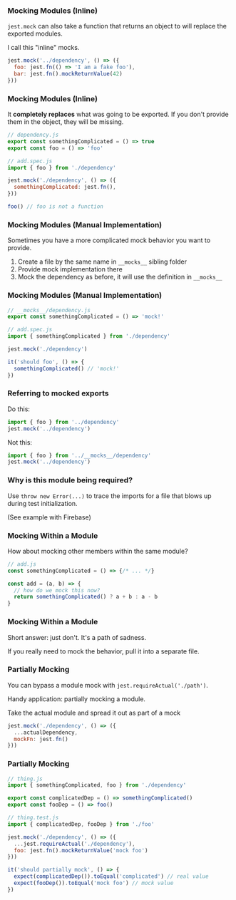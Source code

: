 ### Mocking Modules (Inline)

`jest.mock` can also take a function that returns an object to will replace the exported modules.

I call this "inline" mocks.

```javascript
jest.mock('../dependency', () => ({
  foo: jest.fn(() => 'I am a fake foo'),
  bar: jest.fn().mockReturnValue(42)
}))
```

### Mocking Modules (Inline)

It **completely replaces** what was going to be exported. If you don't provide them in the object, they will be missing.

```javascript
// dependency.js
export const somethingComplicated = () => true
export const foo = () => 'foo'

// add.spec.js
import { foo } from './dependency'

jest.mock('./dependency', () => ({
  somethingComplicated: jest.fn(),
}))

foo() // foo is not a function
```

### Mocking Modules (Manual Implementation)

Sometimes you have a more complicated mock behavior you want to provide.

1. Create a file by the same name in `__mocks__` sibling folder
1. Provide mock implementation there
1. Mock the dependency as before, it will use the definition in `__mocks__`

### Mocking Modules (Manual Implementation)

```javascript
// __mocks__/dependency.js
export const somethingComplicated = () => 'mock!'

// add.spec.js
import { somethingComplicated } from './dependency'

jest.mock('./dependency')

it('should foo', () => {
  somethingComplicated() // 'mock!'
})
```

### Referring to mocked exports

Do this:

```javascript
import { foo } from '../dependency'
jest.mock('../dependency')
```

Not this:

```javascript
import { foo } from '../__mocks__/dependency'
jest.mock('../dependency')
```

### Why is this module being required?

Use `throw new Error(...)` to trace the imports for
a file that blows up during test initialization.

(See example with Firebase)

### Mocking Within a Module

How about mocking other members within the same module?

```javascript
// add.js
const somethingComplicated = () => {/* ... */}

const add = (a, b) => {
  // how do we mock this now?
  return somethingComplicated() ? a + b : a - b
}
```

### Mocking Within a Module

Short answer: just don't. It's a path of sadness.

If you really need to mock the behavior, pull it into a separate file.

### Partially Mocking

You can bypass a module mock with `jest.requireActual('./path')`.

Handy application: partially mocking a module.

Take the actual module and spread it out as part of a mock

```javascript
jest.mock('./dependency', () => ({
  ...actualDependency,
  mockFn: jest.fn()
}))
```

### Partially Mocking

```javascript
// thing.js
import { somethingComplicated, foo } from './dependency'

export const complicatedDep = () => somethingComplicated()
export const fooDep = () => foo()

// thing.test.js
import { complicatedDep, fooDep } from './foo'

jest.mock('./dependency', () => ({
  ...jest.requireActual('./dependency'),
  foo: jest.fn().mockReturnValue('mock foo')
}))

it('should partially mock', () => {
  expect(complicatedDep()).toEqual('complicated') // real value
  expect(fooDep()).toEqual('mock foo') // mock value
})
```

